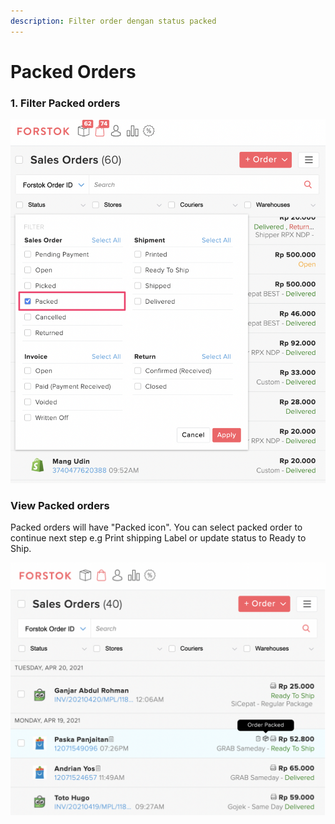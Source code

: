 ```yaml
---
description: Filter order dengan status packed
---
```


# Packed Orders

### 1. Filter Packed orders

![](../../.gitbook/assets/screen-shot-2021-04-20-at-1.14.19-pm.png)

### View Packed orders

Packed orders will have "Packed icon". You can select packed order to continue next step e.g Print shipping Label or update status to Ready to Ship.

![](../../.gitbook/assets/screen-shot-2021-04-20-at-1.19.01-pm.png)

